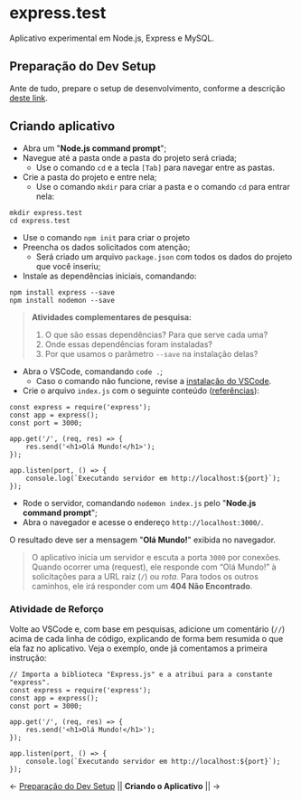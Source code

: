# express.test
Aplicativo experimental em Node.js, Express e MySQL.

## Preparação do Dev Setup
Ante de tudo, prepare o setup de desenvolvimento, conforme a descrição [deste link](https://docs.google.com/file/d/1Zo42HZvGtEAx-9OjLX5Cr9J5SKl07NvUxLGSTSbWHpc).  

## Criando aplicativo
 - Abra um "**Node.js command prompt**";
 - Navegue até a pasta onde a pasta do projeto será criada;
   - Use o comando `cd` e a tecla `[Tab]` para navegar entre as pastas.
 - Crie a pasta do projeto e entre nela;
   - Use o comando `mkdir` para criar a pasta e o comando `cd` para entrar nela:
```
mkdir express.test
cd express.test
```
 - Use o comando `npm init` para criar o projeto
 - Preencha os dados solicitados com atenção;
   - Será criado um arquivo `package.json` com todos os dados do projeto que você inseriu;
 - Instale as dependências iniciais, comandando:
```
npm install express --save
npm install nodemon --save
```

> **Atividades complementares de pesquisa:**
>  1. O que são essas dependências? Para que serve cada uma?
>  2. Onde essas dependências foram instaladas?
>  2. Por que usamos o parâmetro `--save` na instalação delas?

 - Abra o VSCode, comandando `code .`;
   - Caso o comando não funcione, revise a [instalação do VSCode](https://docs.google.com/file/d/1Zo42HZvGtEAx-9OjLX5Cr9J5SKl07NvUxLGSTSbWHpc).
 - Crie o arquivo `index.js` com o seguinte conteúdo ([referências](https://expressjs.com/pt-br/starter/hello-world.html)):
```
const express = require('express');
const app = express();
const port = 3000;  

app.get('/', (req, res) => {
    res.send('<h1>Olá Mundo!</h1>');
});

app.listen(port, () => {
    console.log(`Executando servidor em http://localhost:${port}`);
});
```
 - Rode o servidor, comandando `nodemon index.js` pelo "**Node.js command prompt**";
 - Abra o navegador e acesse o endereço `http://localhost:3000/`.

O resultado deve ser a mensagem "**Olá Mundo!**" exibida no navegador.

> O aplicativo inicia um servidor e escuta a porta `3000` por conexões. Quando ocorrer uma (request), ele responde com “Olá Mundo!” à solicitações para a URL raiz (`/`) ou _rota_. Para todos os outros caminhos, ele irá responder com um **404 Não Encontrado**.

### Atividade de Reforço
Volte ao VSCode e, com base em pesquisas, adicione um comentário (`//`) acima de cada linha de código, explicando de forma bem resumida o que ela faz no aplicativo. Veja o exemplo, onde já comentamos a primeira instrução:
```
// Importa a biblioteca "Express.js" e a atribui para a constante "express".
const express = require('express');
const app = express();
const port = 3000;  

app.get('/', (req, res) => {
    res.send('<h1>Olá Mundo!</h1>');
});

app.listen(port, () => {
    console.log(`Executando servidor em http://localhost:${port}`);
});
```
← [Preparação do Dev Setup](https://github.com/Luferat/express.test) || **Criando o Aplicativo** || →